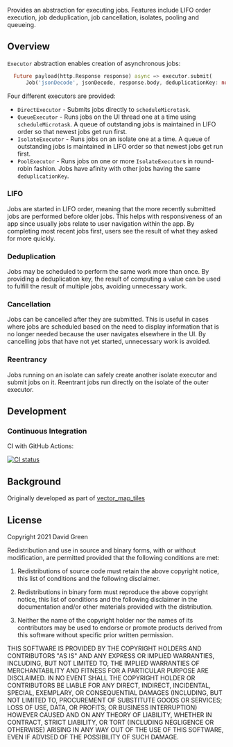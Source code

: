 Provides an abstraction for executing jobs. Features include LIFO order execution, job deduplication, job cancellation, isolates, pooling and queueing.

## Overview

`Executor` abstraction enables creation of asynchronous jobs:

```dart
  Future payload(http.Response response) async => executor.submit(
      Job('jsonDecode', jsonDecode, response.body, deduplicationKey: null));
```

Four different executors are provided:

* `DirectExecutor` - Submits jobs directly to `scheduleMicrotask`.
* `QueueExecutor` - Runs jobs on the UI thread one at a time using `scheduleMicrotask`. A queue of outstanding jobs is maintained in LIFO order so that newest jobs get run first.
* `IsolateExecutor` - Runs jobs on an isolate one at a time. A queue of outstanding jobs is maintained in LIFO order so that newest jobs get run first.
* `PoolExecutor` - Runs jobs on one or more `IsolateExecutor`s in round-robin fashion. Jobs have afinity with other jobs having the same `deduplicationKey`.

### LIFO

Jobs are started in LIFO order, meaning that the more recently submitted jobs are performed before older jobs. This helps with responsiveness of an app since usually jobs relate to user navigation within the app. By completing most recent jobs first, users see the result of what they asked for more quickly.

### Deduplication

Jobs may be scheduled to perform the same work more than once. By providing a deduplication key, the result of computing a value can be used to fulfill the result of multiple jobs, avoiding unnecessary work.

### Cancellation

Jobs can be cancelled after they are submitted. This is useful in cases where jobs are scheduled based on the need to display information that is no longer needed because the user navigates elsewhere in the UI. By cancelling jobs that have not yet started, unnecessary work is avoided.

### Reentrancy

Jobs running on an isolate can safely create another isolate executor and submit jobs on it. Reentrant jobs run directly on the isolate of the outer executor.

## Development

### Continuous Integration

CI with GitHub Actions:

[![CI status](https://github.com/greensopinion/executor_lib/actions/workflows/CI.yaml/badge.svg)](https://github.com/greensopinion/executor_lib/actions)

## Background

Originally developed as part of [vector_map_tiles](https://pub.dev/packages/vector_map_tiles)

## License

Copyright 2021 David Green

Redistribution and use in source and binary forms, with or without modification,
are permitted provided that the following conditions are met:

1. Redistributions of source code must retain the above copyright notice,
   this list of conditions and the following disclaimer.

2. Redistributions in binary form must reproduce the above copyright notice, 
   this list of conditions and the following disclaimer in the documentation
   and/or other materials provided with the distribution.

3. Neither the name of the copyright holder nor the names of its contributors
   may be used to endorse or promote products derived from this software without
   specific prior written permission.

THIS SOFTWARE IS PROVIDED BY THE COPYRIGHT HOLDERS AND CONTRIBUTORS "AS IS" AND ANY
EXPRESS OR IMPLIED WARRANTIES, INCLUDING, BUT NOT LIMITED TO, THE IMPLIED WARRANTIES
OF MERCHANTABILITY AND FITNESS FOR A PARTICULAR PURPOSE ARE DISCLAIMED. IN NO EVENT
SHALL THE COPYRIGHT HOLDER OR CONTRIBUTORS BE LIABLE FOR ANY DIRECT, INDIRECT,
INCIDENTAL, SPECIAL, EXEMPLARY, OR CONSEQUENTIAL DAMAGES (INCLUDING, BUT NOT LIMITED
TO, PROCUREMENT OF SUBSTITUTE GOODS OR SERVICES; LOSS OF USE, DATA, OR PROFITS; OR 
BUSINESS INTERRUPTION) HOWEVER CAUSED AND ON ANY THEORY OF LIABILITY, WHETHER IN CONTRACT, 
STRICT LIABILITY, OR TORT (INCLUDING NEGLIGENCE OR OTHERWISE) ARISING IN ANY WAY OUT
 OF THE USE OF THIS SOFTWARE, EVEN IF ADVISED OF THE POSSIBILITY OF SUCH DAMAGE.